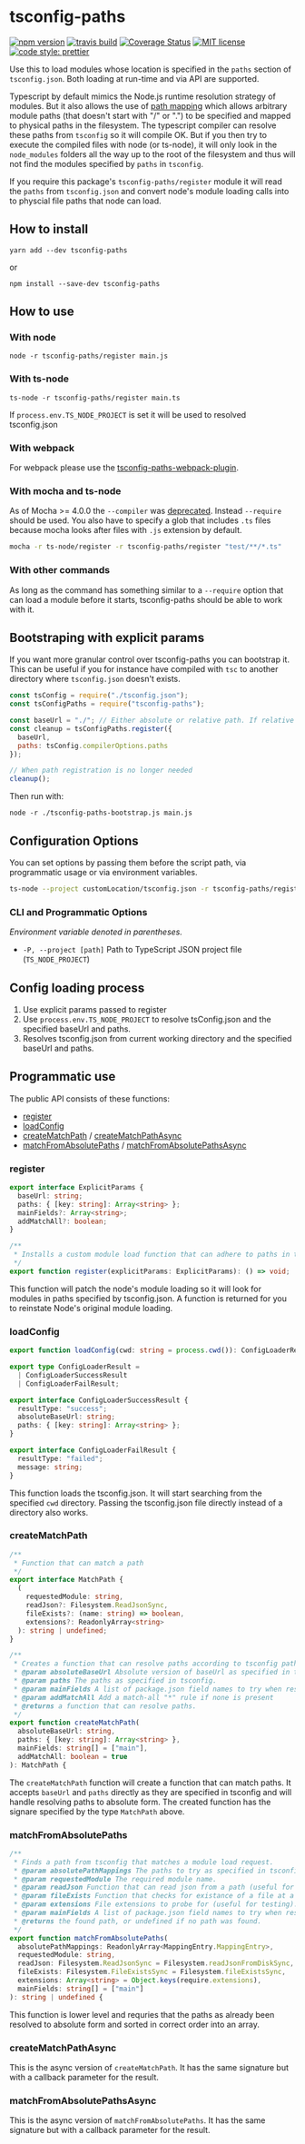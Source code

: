 # tsconfig-paths

[![npm version][version-image]][version-url]
[![travis build][travis-image]][travis-url]
[![Coverage Status][codecov-image]][codecov-url]
[![MIT license][license-image]][license-url]
[![code style: prettier][prettier-image]][prettier-url]

Use this to load modules whose location is specified in the `paths` section of `tsconfig.json`. Both loading at run-time and via API are supported.

Typescript by default mimics the Node.js runtime resolution strategy of modules. But it also allows the use of [path mapping](https://www.typescriptlang.org/docs/handbook/module-resolution.html) which allows arbitrary module paths (that doesn't start with "/" or ".") to be specified and mapped to physical paths in the filesystem. The typescript compiler can resolve these paths from `tsconfig` so it will compile OK. But if you then try to execute the compiled files with node (or ts-node), it will only look in the `node_modules` folders all the way up to the root of the filesystem and thus will not find the modules specified by `paths` in `tsconfig`.

If you require this package's `tsconfig-paths/register` module it will read the `paths` from `tsconfig.json` and convert node's module loading calls into to physcial file paths that node can load.

## How to install

```
yarn add --dev tsconfig-paths
```

or

```
npm install --save-dev tsconfig-paths
```

## How to use

### With node

`node -r tsconfig-paths/register main.js`

### With ts-node

`ts-node -r tsconfig-paths/register main.ts`

If `process.env.TS_NODE_PROJECT` is set it will be used to resolved tsconfig.json

### With webpack

For webpack please use the [tsconfig-paths-webpack-plugin](https://github.com/dividab/tsconfig-paths-webpack-plugin).

### With mocha and ts-node

As of Mocha >= 4.0.0 the `--compiler` was [deprecated](https://github.com/mochajs/mocha/wiki/compilers-deprecation). Instead `--require` should be used. You also have to specify a glob that includes `.ts` files because mocha looks after files with `.js` extension by default.

```bash
mocha -r ts-node/register -r tsconfig-paths/register "test/**/*.ts"
```

### With other commands

As long as the command has something similar to a `--require` option that can load a module before it starts, tsconfig-paths should be able to work with it.

## Bootstraping with explicit params

If you want more granular control over tsconfig-paths you can bootstrap it. This can be useful if you for instance have compiled with `tsc` to another directory where `tsconfig.json` doesn't exists.

```javascript
const tsConfig = require("./tsconfig.json");
const tsConfigPaths = require("tsconfig-paths");

const baseUrl = "./"; // Either absolute or relative path. If relative it's resolved to current working directory.
const cleanup = tsConfigPaths.register({
  baseUrl,
  paths: tsConfig.compilerOptions.paths
});

// When path registration is no longer needed
cleanup();
```

Then run with:

`node -r ./tsconfig-paths-bootstrap.js main.js`

## Configuration Options

You can set options by passing them before the script path, via programmatic usage or via environment variables.

```bash
ts-node --project customLocation/tsconfig.json -r tsconfig-paths/register "test/**/*.ts"
```

### CLI and Programmatic Options

_Environment variable denoted in parentheses._

- `-P, --project [path]` Path to TypeScript JSON project file (`TS_NODE_PROJECT`)

## Config loading process

1.  Use explicit params passed to register
2.  Use `process.env.TS_NODE_PROJECT` to resolve tsConfig.json and the specified baseUrl and paths.
3.  Resolves tsconfig.json from current working directory and the specified baseUrl and paths.

## Programmatic use

The public API consists of these functions:

- [register](#register)
- [loadConfig](#loadConfig)
- [createMatchPath](#createMatchPath) / [createMatchPathAsync](#createMatchPathAsync)
- [matchFromAbsolutePaths](#matchFromAbsolutePaths) / [matchFromAbsolutePathsAsync](#matchFromAbsolutePathsAsync)

### register

```typescript
export interface ExplicitParams {
  baseUrl: string;
  paths: { [key: string]: Array<string> };
  mainFields?: Array<string>;
  addMatchAll?: boolean;
}

/**
 * Installs a custom module load function that can adhere to paths in tsconfig.
 */
export function register(explicitParams: ExplicitParams): () => void;
```

This function will patch the node's module loading so it will look for modules in paths specified by tsconfig.json.
A function is returned for you to reinstate Node's original module loading.

### loadConfig

```typescript
export function loadConfig(cwd: string = process.cwd()): ConfigLoaderResult;

export type ConfigLoaderResult =
  | ConfigLoaderSuccessResult
  | ConfigLoaderFailResult;

export interface ConfigLoaderSuccessResult {
  resultType: "success";
  absoluteBaseUrl: string;
  paths: { [key: string]: Array<string> };
}

export interface ConfigLoaderFailResult {
  resultType: "failed";
  message: string;
}
```

This function loads the tsconfig.json. It will start searching from the specified `cwd` directory. Passing the tsconfig.json file directly instead of a directory also works.

### createMatchPath

```typescript
/**
 * Function that can match a path
 */
export interface MatchPath {
  (
    requestedModule: string,
    readJson?: Filesystem.ReadJsonSync,
    fileExists?: (name: string) => boolean,
    extensions?: ReadonlyArray<string>
  ): string | undefined;
}

/**
 * Creates a function that can resolve paths according to tsconfig paths property.
 * @param absoluteBaseUrl Absolute version of baseUrl as specified in tsconfig.
 * @param paths The paths as specified in tsconfig.
 * @param mainFields A list of package.json field names to try when resolving module files.
 * @param addMatchAll Add a match-all "*" rule if none is present
 * @returns a function that can resolve paths.
 */
export function createMatchPath(
  absoluteBaseUrl: string,
  paths: { [key: string]: Array<string> },
  mainFields: string[] = ["main"],
  addMatchAll: boolean = true
): MatchPath {
```

The `createMatchPath` function will create a function that can match paths. It accepts `baseUrl` and `paths` directly as they are specified in tsconfig and will handle resolving paths to absolute form. The created function has the signare specified by the type `MatchPath` above.

### matchFromAbsolutePaths

```typescript
/**
 * Finds a path from tsconfig that matches a module load request.
 * @param absolutePathMappings The paths to try as specified in tsconfig but resolved to absolute form.
 * @param requestedModule The required module name.
 * @param readJson Function that can read json from a path (useful for testing).
 * @param fileExists Function that checks for existance of a file at a path (useful for testing).
 * @param extensions File extensions to probe for (useful for testing).
 * @param mainFields A list of package.json field names to try when resolving module files.
 * @returns the found path, or undefined if no path was found.
 */
export function matchFromAbsolutePaths(
  absolutePathMappings: ReadonlyArray<MappingEntry.MappingEntry>,
  requestedModule: string,
  readJson: Filesystem.ReadJsonSync = Filesystem.readJsonFromDiskSync,
  fileExists: Filesystem.FileExistsSync = Filesystem.fileExistsSync,
  extensions: Array<string> = Object.keys(require.extensions),
  mainFields: string[] = ["main"]
): string | undefined {
```

This function is lower level and requries that the paths as already been resolved to absolute form and sorted in correct order into an array.

### createMatchPathAsync

This is the async version of `createMatchPath`. It has the same signature but with a callback parameter for the result.

### matchFromAbsolutePathsAsync

This is the async version of `matchFromAbsolutePaths`. It has the same signature but with a callback parameter for the result.

[version-image]: https://img.shields.io/npm/v/tsconfig-paths.svg?style=flat
[version-url]: https://www.npmjs.com/package/tsconfig-paths
[travis-image]: https://travis-ci.com/dividab/tsconfig-paths.svg?branch=master&style=flat
[travis-url]: https://travis-ci.com/dividab/tsconfig-paths
[codecov-image]: https://codecov.io/gh/dividab/tsconfig-paths/branch/master/graph/badge.svg
[codecov-url]: https://codecov.io/gh/dividab/tsconfig-paths
[license-image]: https://img.shields.io/github/license/dividab/tsconfig-paths.svg?style=flat
[license-url]: https://opensource.org/licenses/MIT
[prettier-image]: https://img.shields.io/badge/code_style-prettier-ff69b4.svg
[prettier-url]: https://github.com/prettier/prettier
